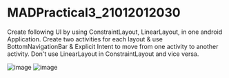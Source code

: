 # MADPractical3_21012012030

Create following UI by using ConstraintLayout, LinearLayout, in one android Application. Create two activities for each layout & use BottomNavigationBar & Explicit Intent to move from one activity to another activity. Don't use LinearLayout in ConstraintLayout and vice versa.

![image](https://user-images.githubusercontent.com/111005666/202632766-38a25ce0-5b0d-4b63-8730-727814987491.png)
![image](https://user-images.githubusercontent.com/111005666/202632826-035becab-86e8-4f9a-a030-8b9dcc485dcc.png)
